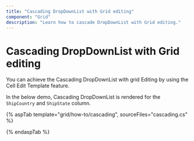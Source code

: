 ```yaml
---
title: "Cascading DropDownList with Grid editing"
component: "Grid"
description: "Learn how to cascade DropDownList with Grid editing."
---
```


# Cascading DropDownList with Grid editing

You can achieve the Cascading DropDownList with grid Editing by using the Cell Edit Template feature.

In the below demo, Cascading DropDownList is rendered for the `ShipCountry` and `ShipState` column.

{% aspTab template="grid/how-to/cascading", sourceFiles="cascading.cs" %}

{% endaspTab %}